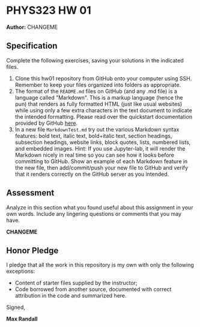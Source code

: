 # PHYS323 HW 01

**Author:** 
CHANGEME

## Specification

Complete the following exercises, saving your solutions in the indicated files. 

1. Clone this hw01 repository from GitHub onto your computer using SSH. Remember to keep your files organized into folders as appropriate.
1. The format of the `README.md` files on GitHub (and any .md file) is a language called "Markdown". This is a markup language (hence the pun) that renders as fully formatted HTML (just like usual websites) while using only a few extra characters in the text document to indicate the intended formatting. Please read over the quickstart documentation provided by GitHub [here](https://help.github.com/en/articles/basic-writing-and-formatting-syntax).
1. In a new file `MarkdownTest.md` try out the various Markdown syntax features: bold text, italic text, bold+italic text, section headings, subsection headings, website links, block quotes, lists, numbered lists, and embedded images. Hint: If you use Jupyter-lab, it will render the Markdown nicely in real time so you can see how it looks before committing to GitHub. Show an example of each Markdown feature in the new file, then add/commit/push your new file to GitHub and verify that it renders correctly on the GitHub server as you intended. 

## Assessment

Analyze in this section what you found useful about this assignment in your own words. Include any lingering questions or comments that you may have.

**CHANGEME**

## Honor Pledge

I pledge that all the work in this repository is my own with only the following exceptions:

* Content of starter files supplied by the instructor;
* Code borrowed from another source, documented with correct attribution in the code and summarized here.

Signed,

**Max Randall**
